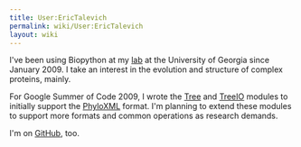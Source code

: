 ```yaml
---
title: User:EricTalevich
permalink: wiki/User:EricTalevich
layout: wiki
---
```


I've been using Biopython at my [lab](http://esbg.bmb.uga.edu/) at the
University of Georgia since January 2009. I take an interest in the
evolution and structure of complex proteins, mainly.

For Google Summer of Code 2009, I wrote the [Tree](Tree "wikilink") and
[TreeIO](TreeIO "wikilink") modules to initially support the
[PhyloXML](PhyloXML "wikilink") format. I'm planning to extend these
modules to support more formats and common operations as research
demands.

I'm on [GitHub](http://github.com/etal), too.
